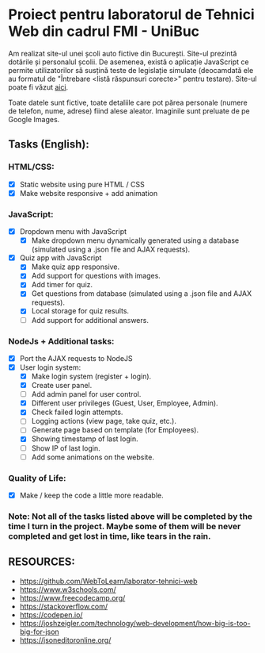 # Proiect pentru laboratorul de Tehnici Web din cadrul FMI - UniBuc

Am realizat site-ul unei școli auto fictive din București. Site-ul prezintă dotările și personalul școlii. De asemenea, există o aplicație JavaScript ce permite utilizatorilor să susțină teste de legislație simulate (deocamdată ele au formatul de "Întrebare <listă răspunsuri corecte>" pentru testare). Site-ul poate fi văzut [aici](https://smitoi.github.io/proiectTW).

Toate datele sunt fictive, toate detaliile care pot părea personale (numere de telefon, nume, adrese) fiind alese aleator. Imaginile sunt preluate de pe Google Images.



## Tasks (English):

### HTML/CSS:

  - [x] Static website using pure HTML / CSS
  - [x] Make website responsive + add animation

### JavaScript:
- [x] Dropdown menu with JavaScript
  - [x] Make dropdown menu dynamically generated using a database (simulated using a .json file and AJAX requests).

- [x] Quiz app with JavaScript
  - [x] Make quiz app responsive.
  - [x] Add support for questions with images.
  - [x] Add timer for quiz.
  - [x] Get questions from database (simulated using a .json file and AJAX requests).
  - [x] Local storage for quiz results.
  - [ ] Add support for additional answers.

### NodeJs + Additional tasks:
  - [x] Port the AJAX requests to NodeJS
  - [x] User login system:
    - [x] Make login system (register + login).
	- [x] Create user panel.
    - [ ] Add admin panel for user control.
    - [x] Different user privileges (Guest, User, Employee, Admin).
    - [x] Check failed login attempts.
    - [ ] Logging actions (view page, take quiz, etc.).
    - [ ] Generate page based on template (for Employees).
    - [x] Showing timestamp of last login.
	- [ ] Show IP of last login.
	- [ ] Add some animations on the website.

### Quality of Life:
  - [x] Make / keep the code a little more readable.

### Note: Not all of the tasks listed above will be completed by the time I turn in the project. Maybe some of them will be never completed and get lost in time, like tears in the rain.

## RESOURCES:
  * https://github.com/WebToLearn/laborator-tehnici-web
  * https://www.w3schools.com/ 
  * https://www.freecodecamp.org/
  * https://stackoverflow.com/
  * https://codepen.io/
  * https://joshzeigler.com/technology/web-development/how-big-is-too-big-for-json
  * https://jsoneditoronline.org/
